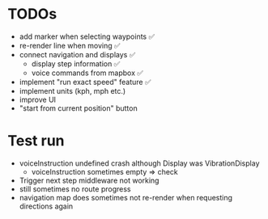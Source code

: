 # TODOs

* add marker when selecting waypoints ✅
* re-render line when moving ✅
* connect navigation and displays ✅
  * display step information ✅
  * voice commands from mapbox ✅
* implement "run exact speed" feature ✅
* implement units (kph, mph etc.)
* improve UI
* "start from current position" button

# Test run

* voiceInstruction undefined crash although Display was VibrationDisplay
  * voiceInstruction sometimes empty => check
* Trigger next step middleware not working
* still sometimes no route progress
* navigation map does sometimes not re-render when requesting directions again
